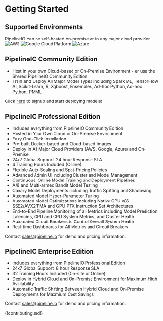 # Getting Started

## Supported Environments
PipelineIO can be self-hosted on-premise or in any major cloud provider.
![AWS](http://pipeline.io/images/aws-logo-185x73.png)
![Google Cloud Platform](http://pipeline.io/images/gce-logo-190x90.png)
![Azure](http://pipeline.io/images/azure-logo-200x103.png)

## PipelineIO Community Edition
* Host in your own Cloud-based or On-Premise Environment - er use the Shared PipelineIO Community Edition
* Train and Deploy All Major Model Types including Spark ML, TensorFlow AI, Scikit-Learn, R, Xgboost, Ensembles, Ad-hoc Python, Ad-hoc Python, PMML

Click [here](http://community.pipeline.io) to signup and start deploying models!

## PipelineIO Professional Edition
* Includes everything from PipelineIO Community Edition
* Hosted in Your Own Cloud or On-Premise Environment
* Easy One-Click Installation
* Pre-built Docker-based and Cloud-based Images 
* Deploy in All Major Cloud Providers (AWS, Google, Azure) and On-Premise
* 24x7 Global Support, 24 hour Response SLA
* 4 Training Hours Included (Online)
* Flexible Auto-Scaling and Spot-Pricing Policies
* Advanced Admin UI including Cluster and Model Management
* Continuous, Online Model Training and Deployment Pipelines
* A/B and Multi-armed Bandit Model Testing
* Canary Model Deployments including Traffic Splitting and Shadowing
* Automated Model Hyper-Parameter Tuning 
* Automated Model Optimizations including Native CPU x86 SSE2/AVX2/FMA and GPU PTX Instruction Set Architectures
* End-to-End Pipeline Monitoring of all Metrics including Model Prediction Latencies, GPU and CPU System Metrics, and Cluster Health
* Automated Circuit Breakers to Control Overall System Health
* Real-time Dashboards for All Metrics and Circuit Breakers

Contact [sales@pipeline.io](mailto:sales@pipeline.io) for demo and pricing information.

## PipelineIO Enterprise Edition
* Includes everything from PipelineIO Professional Edition
* 24x7 Global Support, 8 hour Response SLA 
* 32 Training Hours Included (On-site or Online)
* Deploy in Hybrid Cloud and On-Premise Environment for Maximum High Availability
* Automatic Traffic Shifting Between Hybrid Cloud and On-Premise Deployments for Maxmium Cost Savings

Contact [sales@pipeline.io](mailto:sales@pipeline.io) for demo and pricing information.

{!contributing.md!}
